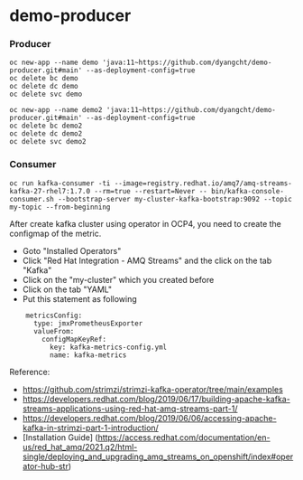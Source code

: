 # demo-producer

### Producer
```
oc new-app --name demo 'java:11~https://github.com/dyangcht/demo-producer.git#main' --as-deployment-config=true
oc delete bc demo
oc delete dc demo
oc delete svc demo

oc new-app --name demo2 'java:11~https://github.com/dyangcht/demo-producer.git#main' --as-deployment-config=true
oc delete bc demo2
oc delete dc demo2
oc delete svc demo2

```

### Consumer
```
oc run kafka-consumer -ti --image=registry.redhat.io/amq7/amq-streams-kafka-27-rhel7:1.7.0 --rm=true --restart=Never -- bin/kafka-console-consumer.sh --bootstrap-server my-cluster-kafka-bootstrap:9092 --topic my-topic --from-beginning
```

After create kafka cluster using operator in OCP4, you need to create the configmap of the metric.
- Goto "Installed Operators"
- Click "Red Hat Integration - AMQ Streams" and the click on the tab "Kafka"
- Click on the "my-cluster" which you created before
- Click on the tab "YAML"
- Put this statement as following
```
    metricsConfig:
      type: jmxPrometheusExporter
      valueFrom:
        configMapKeyRef:
          key: kafka-metrics-config.yml
          name: kafka-metrics
```

Reference: 
- https://github.com/strimzi/strimzi-kafka-operator/tree/main/examples
- https://developers.redhat.com/blog/2019/06/17/building-apache-kafka-streams-applications-using-red-hat-amq-streams-part-1/
- https://developers.redhat.com/blog/2019/06/06/accessing-apache-kafka-in-strimzi-part-1-introduction/
- [Installation Guide] (https://access.redhat.com/documentation/en-us/red_hat_amq/2021.q2/html-single/deploying_and_upgrading_amq_streams_on_openshift/index#operator-hub-str)
